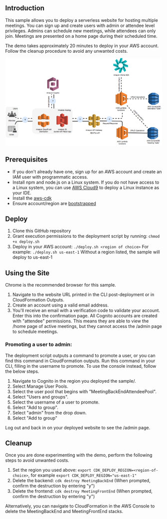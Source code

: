 ## Introduction

This sample allows you to deploy a serverless website for hosting multiple meetings. You can sign up and create users with admin or attendee level privileges. Admins can schedule new meetings, while attendees can only join. Meetings are presented on a home page during their scheduled time. 

The demo takes approximately 20 minutes to deploy in your AWS account. Follow the cleanup procedure to avoid any unwanted costs. 

![Architecture](./chime-arch.png)

## Prerequisites 

* If you don't already have one, sign up for an AWS account and create an IAM user with programmatic access. 
* Install npm and node.js on a Linux system. If you do not have access to a Linux system, you can use [AWS Cloud9](https://aws.amazon.com/cloud9/) to deploy a Linux instance as your IDE. 
* Install the [aws-cdk](https://docs.aws.amazon.com/cdk/latest/guide/getting_started.html)
* Ensure account/region are [bootstrapped](https://docs.aws.amazon.com/cdk/latest/guide/bootstrapping.html)

## Deploy

1. Clone this GitHub repository
2. Grant execution permissions to the deployment script by running: `chmod +x deploy.sh`
3. Deploy in your AWS account: `./deploy.sh <region of choice>` For example: `./deploy.sh us-east-1` Without a region listed, the sample will deploy to us-east-1


## Using the Site

Chrome is the recommended browser for this sample. 

1. Navigate to the website URL printed in the CLI post-deployment or in CloudFormation Outputs. 
2. Create an account using a valid email address. 
3. You'll receive an email with a verification code to validate your account. Enter this into the confirmation page. All Cognito accounts are created with "attendee" permissions. This means they are able to view the /home page of active meetings, but they cannot access the /admin page to schedule meetings.

### Promoting a user to admin: 

The deployment script outputs a command to promote a user, or you can find this command in CloudFormation outputs. Run this command in your CLI, filling in the username to promote. To use the console instead, follow the below steps.

1. Navigate to Cognito in the region you deployed the sample/. 
2. Select Manage User Pools.
3. Select the user pool that begins with "MeetingBackEndAttendeePool".
4. Select "Users and groups".
5. Select the username of a user to promote.
6. Select "Add to group".
7. Select "admin" from the drop down. 
8. Select "Add to group" 

Log out and back in on your deployed website to see the /admin page. 

## Cleanup

Once you are done experimenting with the demo, perform the following steps to avoid unwanted costs. 
 
1. Set the region you used above: `export CDK_DEPLOY_REGION=<region-of-choice>`, for example `export CDK_DEPLOY_REGION="us-east-1"`
2. Delete the backend: `cdk destroy MeetingBackEnd` (When prompted, confirm the destruction by entering "y")
3. Delete the frontend: `cdk destroy MeetingFrontEnd` (When prompted, confirm the destruction by entering "y")

Alternatively, you can navigate to CloudFormation in the AWS Console to delete the MeetingBackEnd and MeetingFrontEnd stacks. 
